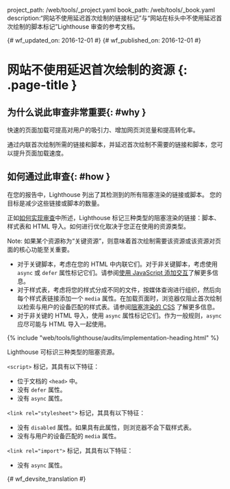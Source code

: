 project_path: /web/tools/_project.yaml
book_path: /web/tools/_book.yaml
description:“网站不使用延迟首次绘制的链接标记”与“网站在标头中不使用延迟首次绘制的脚本标记”Lighthouse 审查的参考文档。

{# wf_updated_on: 2016-12-01 #}
{# wf_published_on: 2016-12-01 #}

# 网站不使用延迟首次绘制的资源 {: .page-title }

## 为什么说此审查非常重要{: #why }

快速的页面加载可提高对用户的吸引力、增加网页浏览量和提高转化率。


通过内联首次绘制所需的链接和脚本，并延迟首次绘制不需要的链接和脚本，您可以提升页面加载速度。


## 如何通过此审查{: #how }

在您的报告中，Lighthouse 列出了其检测到的所有阻塞渲染的链接或脚本。
您的目标是减少这些链接或脚本的数量。

正如[如何实现审查](#implementation)中所述，Lighthouse 标记三种类型的阻塞渲染的链接：脚本、样式表和 HTML 导入。如何进行优化取决于您正在使用的资源类型。

Note: 如果某个资源称为“关键资源”，则意味着首次绘制需要该资源或该资源对页面的核心功能至关重要。



* 对于关键脚本，考虑在您的 HTML 中内联它们。对于非关键脚本，考虑使用 `async` 或 `defer` 属性标记它们。请参阅[使用 JavaScript 添加交互][js]了解更多信息。
* 对于样式表，考虑将您的样式分成不同的文件，按媒体查询进行组织，然后向每个样式表链接添加一个 `media` 属性。在加载页面时，浏览器仅阻止首次绘制以检索与用户的设备匹配的样式表。请参阅[阻塞渲染的 CSS][css] 了解更多信息。
* 对于非关键的 HTML 导入，使用 `async` 属性标记它们。作为一般规则，`async` 应尽可能与 HTML 导入一起使用。


[js]: /web/fundamentals/performance/critical-rendering-path/adding-interactivity-with-javascript
[css]: /web/fundamentals/performance/critical-rendering-path/render-blocking-css

{% include "web/tools/lighthouse/audits/implementation-heading.html" %}

Lighthouse 可标识三种类型的阻塞资源。

`<script>` 标记，其具有以下特征：

* 位于文档的 `<head>` 中。
* 没有 `defer` 属性。
* 没有 `async` 属性。

`<link rel="stylesheet">` 标记，其具有以下特征：

* 没有 `disabled` 属性。如果具有此属性，则浏览器不会下载样式表。
* 没有与用户的设备匹配的 `media` 属性。

`<link rel="import">` 标记，其具有以下特征：

* 没有 `async` 属性。


{# wf_devsite_translation #}
